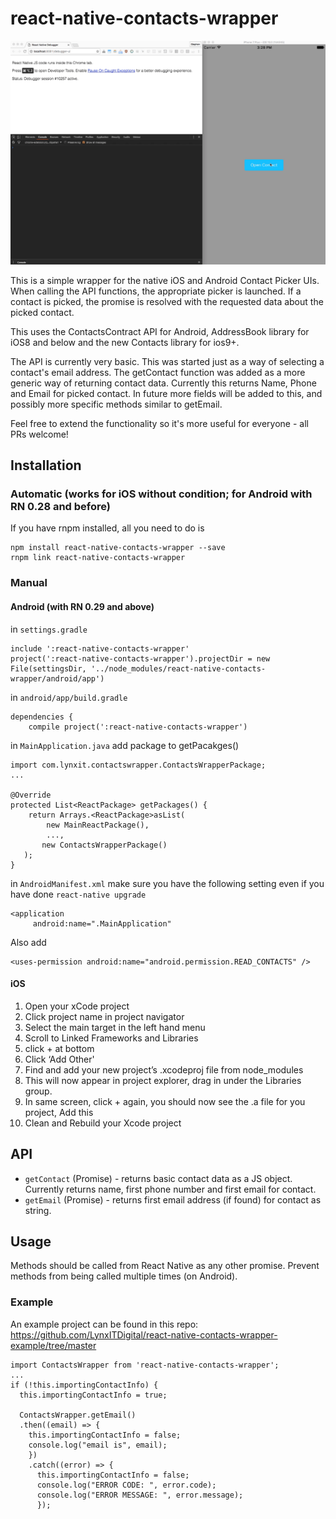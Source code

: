 # react-native-contacts-wrapper

![alt tag](https://github.com/LynxITDigital/Screenshots/blob/master/RN%20Contacts%20Wrapper%20example.gif)

This is a simple wrapper for the native iOS and Android Contact Picker UIs.  When calling the API functions, the appropriate picker is launched.  If a contact is picked, the promise is resolved with the requested data about the picked contact.

This uses the ContactsContract API for Android, AddressBook library for iOS8 and below and the new Contacts library for ios9+.

The API is currently very basic.  This was started just as a way of selecting a contact's email address.  The getContact function was added as a more generic way of returning contact data.  Currently this returns Name, Phone and Email for picked contact.  In future more fields will be added to this, and possibly more specific methods similar to getEmail.  

Feel free to extend the functionality so it's more useful for everyone - all PRs welcome!

## Installation

### Automatic (works for iOS without condition; for Android with RN 0.28 and before)

If you have rnpm installed, all you need to do is

```
npm install react-native-contacts-wrapper --save
rnpm link react-native-contacts-wrapper
```

### Manual

#### Android (with RN 0.29 and above)
in `settings.gradle`

```
include ':react-native-contacts-wrapper'
project(':react-native-contacts-wrapper').projectDir = new File(settingsDir, '../node_modules/react-native-contacts-wrapper/android/app')
```

in `android/app/build.gradle`

```
dependencies {
    compile project(':react-native-contacts-wrapper')
```

in `MainApplication.java`
add package to getPacakges()

```
import com.lynxit.contactswrapper.ContactsWrapperPackage;
...

@Override
protected List<ReactPackage> getPackages() {
    return Arrays.<ReactPackage>asList(
        new MainReactPackage(),
        ...,
       new ContactsWrapperPackage()
   );
}
```

in `AndroidManifest.xml`
make sure you have the following setting even if you have done `react-native upgrade`
```
<application
     android:name=".MainApplication"

```

Also add 

```
<uses-permission android:name="android.permission.READ_CONTACTS" />
```


#### iOS

1. Open your xCode project
2. Click project name in project navigator
3. Select the main target in the left hand menu
4. Scroll to Linked Frameworks and Libraries
5. click + at bottom
6. Click ‘Add Other'
7. Find and add your new project’s .xcodeproj file from node_modules
8. This will now appear in project explorer, drag in under the Libraries group.
9. In same screen, click + again, you should now see the .a file for you project, Add this
10. Clean and Rebuild your Xcode project


## API

- `getContact` (Promise) - returns basic contact data as a JS object.  Currently returns name, first phone number and first email for contact.
- `getEmail` (Promise) - returns first email address (if found) for contact as string.


## Usage

Methods should be called from React Native as any other promise.
Prevent methods from being called multiple times (on Android).

### Example

An example project can be found in this repo: https://github.com/LynxITDigital/react-native-contacts-wrapper-example/tree/master

```
import ContactsWrapper from 'react-native-contacts-wrapper';
...
if (!this.importingContactInfo) {
  this.importingContactInfo = true;

  ContactsWrapper.getEmail()
  .then((email) => {
    this.importingContactInfo = false;
    console.log("email is", email);
    })
    .catch((error) => {
      this.importingContactInfo = false;
      console.log("ERROR CODE: ", error.code);
      console.log("ERROR MESSAGE: ", error.message);
      });
```
